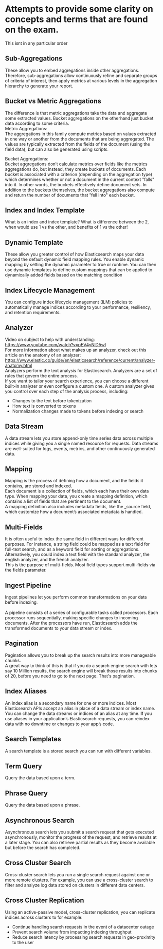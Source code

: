 # Attempts to provide some clarity on concepts and terms that are found on the exam.
This isnt in any particular order

## Sub-Aggregations
These allow you to embed aggregations inside other aggregations.<br>
Therefore, sub-aggregations allow continuously refine and separate groups of criteria of interest, then apply metrics at various levels in the aggregation hierarchy to generate your report.
<br>
## Bucket vs Metric Aggregations
The difference is that metric aggregations take the data and aggregate some extracted values. Bucket aggregations on the otherhand just bucket data according to some criteria.
<br>
Metric Aggregations:<br>
The aggregations in this family compute metrics based on values extracted in one way or another from the documents that are being aggregated. The values are typically extracted from the fields of the document (using the field data), but can also be generated using scripts.

Bucket Aggregations:<br>
Bucket aggregations don’t calculate metrics over fields like the metrics aggregations do, but instead, they create buckets of documents. Each bucket is associated with a criterion (depending on the aggregation type) which determines whether or not a document in the current context "falls" into it. In other words, the buckets effectively define document sets. In addition to the buckets themselves, the bucket aggregations also compute and return the number of documents that "fell into" each bucket.

## Index and Index Template
What is an index and index template? What is difference between the 2, when would use 1 vs the other, and benefits of 1 vs the other!

## Dynamic Template
These allow you greater control of how Elasticsearch maps your data beyond the default dynamic field mapping rules. You enable dynamic mapping by setting the dynamic parameter to true or runtime. You can then use dynamic templates to define custom mappings that can be applied to dynamically added fields based on the matching condition

## Index Lifecycle Management
You can configure index lifecycle management (ILM) policies to automatically manage indices according to your performance, resiliency, and retention requirements.

## Analyzer
Video on subject to help with understanding: https://www.youtube.com/watch?v=pEV4yNlD5wI <br>
For more information about what makes up an analyzer, check out this article on the anatomy of an analyzer: https://www.elastic.co/guide/en/elasticsearch/reference/current/analyzer-anatomy.html <br>
Analyzers perform the text analysis for Elasticsearch. Analyzers are a set of rules that govern the entire process. <br>
If you want to tailor your search experience, you can choose a different built-in analyzer or even configure a custom one. A custom analyzer gives you control over each step of the analysis process, including: <br>

- Changes to the text before tokenization <br>
- How text is converted to tokens <br>
- Normalization changes made to tokens before indexing or search <br> 

## Data Stream
A data stream lets you store append-only time series data across multiple indices while giving you a single named resource for requests. Data streams are well-suited for logs, events, metrics, and other continuously generated data.

## Mapping 
Mapping is the process of defining how a document, and the fields it contains, are stored and indexed. <br>
Each document is a collection of fields, which each have their own data type. When mapping your data, you create a mapping definition, which contains a list of fields that are pertinent to the document. <br>
A mapping definition also includes metadata fields, like the _source field, which customize how a document’s associated metadata is handled. <br>

## Multi-Fields
It is often useful to index the same field in different ways for different purposes. For instance, a string field could be mapped as a text field for full-text search, and as a keyword field for sorting or aggregations. Alternatively, you could index a text field with the standard analyzer, the english analyzer, and the french analyzer.
<br>
This is the purpose of multi-fields. Most field types support multi-fields via the fields parameter.

## Ingest Pipeline
Ingest pipelines let you perform common transformations on your data before indexing.  
<br>
A pipeline consists of a series of configurable tasks called processors. Each processor runs sequentially, making specific changes to incoming documents. After the processors have run, Elasticsearch adds the transformed documents to your data stream or index.

## Pagination
Pagination allows you to break up the search results into more manageable chunks.<br> A great way to think of this is that if you do a search engine search with lets say 10 Million results, the search engine will break those results into chunks of 20, before you need to go to the next page. That's pagination.

## Index Aliases
An index alias is a secondary name for one or more indices. Most Elasticsearch APIs accept an alias in place of a data stream or index name.
<br>
You can change the data streams or indices of an alias at any time. If you use aliases in your application’s Elasticsearch requests, you can reindex data with no downtime or changes to your app’s code.

## Search Templates
A search template is a stored search you can run with different variables.

## Term Query
Query the data based upon a term. 

## Phrase Query
Query the data based upon a phrase. 

## Asynchronous Search
Asynchronous search lets you submit a search request that gets executed asynchronously, monitor the progress of the request, and retrieve results at a later stage. You can also retrieve partial results as they become available but before the search has completed.

## Cross Cluster Search
Cross-cluster search lets you run a single search request against one or more remote clusters. For example, you can use a cross-cluster search to filter and analyze log data stored on clusters in different data centers.

## Cross Cluster Replication
Using an active-passive model, cross-cluster replication, you can replicate indices across clusters to for example:<br>
- Continue handling search requests in the event of a datacenter outage <br>
- Prevent search volume from impacting indexing throughput <br>
- Reduce search latency by processing search requests in geo-proximity to the user<br>
 
 
